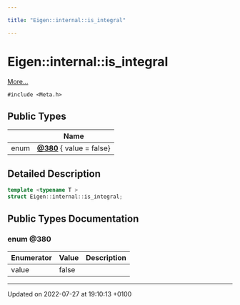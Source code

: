 ```yaml
---

title: "Eigen::internal::is_integral"

---
```


# Eigen::internal::is_integral



 [More...](#detailed-description)


`#include <Meta.h>`

## Public Types

|                | Name           |
| -------------- | -------------- |
| enum| **[@380](http://example.org/classes/structeigen_1_1internal_1_1is__integral/#enum-@380)** { value = false} |

## Detailed Description

```cpp
template <typename T >
struct Eigen::internal::is_integral;
```

## Public Types Documentation

### enum @380

| Enumerator | Value | Description |
| ---------- | ----- | ----------- |
| value | false|   |




-------------------------------

Updated on 2022-07-27 at 19:10:13 +0100